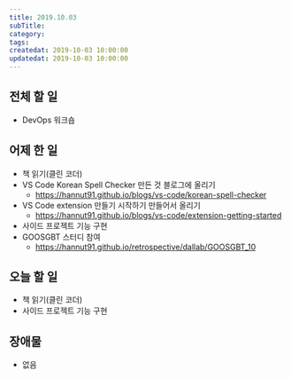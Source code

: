 ```yaml
---
title: 2019.10.03
subTitle: 
category: 
tags: 
createdat: 2019-10-03 10:00:00
updatedat: 2019-10-03 10:00:00
---
```


## 전체 할 일

* DevOps 워크숍

## 어제 한 일

* 책 읽기(클린 코더)
* VS Code Korean Spell Checker 만든 것 블로그에 올리기
  * <https://hannut91.github.io/blogs/vs-code/korean-spell-checker>
* VS Code extension 만들기 시작하기 만들어서 올리기
  * <https://hannut91.github.io/blogs/vs-code/extension-getting-started>
* 사이드 프로젝트 기능 구현
* GOOSGBT 스터디 참여
  * <https://hannut91.github.io/retrospective/dallab/GOOSGBT_10>

## 오늘 할 일

* 책 읽기(클린 코더)
* 사이드 프로젝트 기능 구현

## 장애물

* 없음